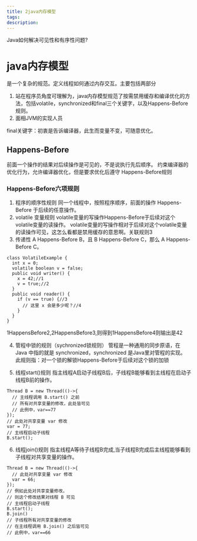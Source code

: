 ```yaml
---
title: 2java内存模型
tags:
description:
---
```

Java如何解决可见性和有序性问题?

# java内存模型
是一个复杂的规范。定义线程如何通过内存交互。主要包括两部分
1. 站在程序员角度可理解为，java内存模型规范了按需禁用缓存和编译优化的方法，包括volatile，synchronized和final三个关键字，以及Happens-Before规则。
2. 面相JVM的实现人员

final关键字：初衷是告诉编译器，此生而变量不变，可随意优化。

## Happens-Before
前面一个操作的结果对后续操作是可见的，不是说执行先后顺序。
约束编译器的优化行为，允许编译器优化，但是要求优化后遵守 Happens-Before规则

### Happens-Before六项规则
1. 程序的顺序性规则
同一个线程中，按照程序顺序，前面的操作 Happens-Before 于后续的任意操作。
2. volatile 变量规则
volatile变量的写操作Happens-Before于后续对这个volatile变量的读操作。
volatile变量的写操作相对于后续对这个volatile变量的读操作可见，这怎么看都是禁用缓存的意思啊。关联规则3
3. 传递性
A Happens-Before B，且 B Happens-Before C，那么 A Happens-Before C。
```
class VolatileExample {
  int x = 0;
  volatile boolean v = false;
  public void writer() {
    x = 42;//1
    v = true;//2
  }
  public void reader() {
    if (v == true) {//3
      // 这里 x 会是多少呢？//4
    }
  }
}
```
1HappensBefore2,2HappensBefore3,则得到1HappensBefore4则输出是42

4. 管程中锁的规则（sychronized锁规则）
管程是一种通用的同步原语，在 Java 中指的就是 synchronized，synchronized 是Java里对管程的实现。
此规则指：对一个锁的解锁Happens-Before于后续对这个锁的加锁

5. 线程start()规则
指主线程A启动子线程B后，子线程B能够看到主线程在启动子线程B前的操作。

```
Thread B = new Thread(()->{
  // 主线程调用 B.start() 之前
  // 所有对共享变量的修改，此处皆可见
  // 此例中，var==77
});
// 此处对共享变量 var 修改
var = 77;
// 主线程启动子线程
B.start();
```

6. 线程join()规则
指主线程A等待子线程B完成,当子线程B完成后主线程能够看到子线程对共享变量的操作。
```
Thread B = new Thread(()->{
  // 此处对共享变量 var 修改
  var = 66;
});
// 例如此处对共享变量修改，
// 则这个修改结果对线程 B 可见
// 主线程启动子线程
B.start();
B.join()
// 子线程所有对共享变量的修改
// 在主线程调用 B.join() 之后皆可见
// 此例中，var==66
```



